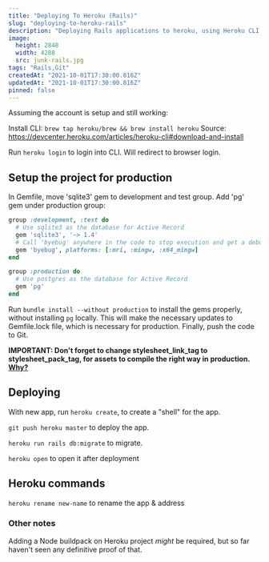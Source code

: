```yaml
---
title: "Deploying To Heroku (Rails)"
slug: "deploying-to-heroku-rails"
description: "Deploying Rails applications to heroku, using Heroku CLI."
image:
  height: 2848
  width: 4288
  src: junk-rails.jpg
tags: "Rails,Git"
createdAt: "2021-10-01T17:30:00.816Z"
updatedAt: "2021-10-01T17:30:00.816Z"
pinned: false
---
```


Assuming the account is setup and still working:

Install CLI: `brew tap heroku/brew && brew install heroku`
Source: https://devcenter.heroku.com/articles/heroku-cli#download-and-install

Run `heroku login` to login into CLI. Will redirect to browser login.

## Setup the project for production

In Gemfile, move 'sqlite3' gem to development and test group. Add 'pg' gem under production group:

```ruby
group :development, :test do
  # Use sqlite3 as the database for Active Record
  gem 'sqlite3', '~> 1.4'
  # Call 'byebug' anywhere in the code to stop execution and get a debugger console
  gem 'byebug', platforms: [:mri, :mingw, :x64_mingw]
end

group :production do
  # Use postgres as the database for Active Record
  gem 'pg'
end
```

Run `bundle install --without production` to install the gems properly, without installing `pg` locally. This will make the necessary updates to Gemfile.lock file, which is necessary for production. Finally, push the code to Git.

**IMPORTANT: Don't forget to change stylesheet_link_tag to stylesheet_pack_tag, for assets to compile the right way in production. [Why?](/junkyard/15 "Rails 6 Webpacker Setup")**

## Deploying

With new app, run `heroku create`, to create a "shell" for the app.

`git push heroku master` to deploy the app.

`heroku run rails db:migrate` to migrate.

`heroku open` to open it after deployment

## Heroku commands

`heroku rename new-name` to rename the app & address

### Other notes

Adding a Node buildpack on Heroku project _might_ be required, but so far haven't seen any definitive proof of that.

